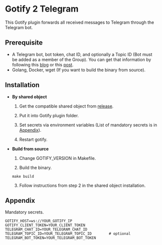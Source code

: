 # Gotify 2 Telegram
This Gotify plugin forwards all received messages to Telegram through the Telegram bot.

## Prerequisite
- A Telegram bot, bot token, chat ID, and optionally a Topic ID (Bot must be added as a member of the Group). You can get that information by following this [blog](https://medium.com/linux-shots/setup-telegram-bot-to-get-alert-notifications-90be7da4444) or this [post](https://stackoverflow.com/questions/74773675/how-to-get-topic-id-for-telegram-group-chat).
- Golang, Docker, wget (If you want to build the binary from source).

## Installation
* **By shared object**

    1. Get the compatible shared object from [release](https://github.com/anhbh310/gotify2telegram/releases).

    2. Put it into Gotify plugin folder.

    3. Set secrets via environment variables (List of mandatory secrets is in [Appendix](#appendix)).

    4. Restart gotify.

* **Build from source**

    1. Change GOTIFY_VERSION in Makefile.

    2. Build the binary.

    ```
    make build
    ```

    3. Follow instructions from step 2 in the shared object installation.


## Appendix
Mandatory secrets.

```(shell)
GOTIFY_HOST=ws://YOUR_GOTIFY_IP
GOTIFY_CLIENT_TOKEN=YOUR_CLIENT_TOKEN
TELEGRAM_CHAT_ID=YOUR_TELEGRAM_CHAT_ID
TELEGRAM_TOPIC_ID=YOUR_TELEGRAM_TOPIC_ID        # optional
TELEGRAM_BOT_TOKEN=YOUR_TELEGRAM_BOT_TOKEN
```
